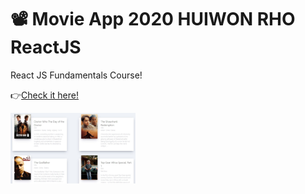# 📽 Movie App 2020 HUIWON RHO  ReactJS

React JS Fundamentals Course!

 👉[Check it here!](https://huiwon-rho.github.io/movie_app_2020/)
 
<img src="https://github.com/HUIWON-RHO/movie_app_2020/blob/public/preview.JPG" width="200">
